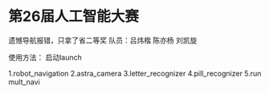 # 第26届人工智能大赛
遗憾导航报错，只拿了省二等奖
队员：吕炜楷 陈亦杨 刘凯旋

使用方法：
启动launch

  1.robot_navigation
  2.astra_camera
  3.letter_recognizer
  4.pill_recognizer
  5.run mult_navi
